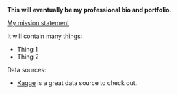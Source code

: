 **This will eventually be my professional bio and portfolio.**    

[My mission statement](https://ncrowder.github.io/mission_statement.html)

It will contain many things:

- Thing 1
- Thing 2
  
Data sources:

- [Kagge](https://www.kaggle.com) is a great data source to check out.
